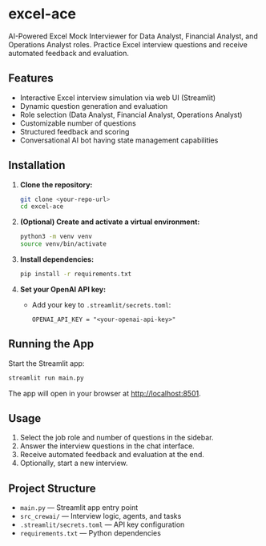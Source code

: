 # excel-ace

AI-Powered Excel Mock Interviewer for Data Analyst, Financial Analyst, and Operations Analyst roles. Practice Excel interview questions and receive automated feedback and evaluation.

## Features

- Interactive Excel interview simulation via web UI (Streamlit)
- Dynamic question generation and evaluation
- Role selection (Data Analyst, Financial Analyst, Operations Analyst)
- Customizable number of questions
- Structured feedback and scoring
- Conversational AI bot having state management capabilities

## Installation

1. **Clone the repository:**
   ```sh
   git clone <your-repo-url>
   cd excel-ace
   ```

2. **(Optional) Create and activate a virtual environment:**
   ```sh
   python3 -m venv venv
   source venv/bin/activate
   ```

3. **Install dependencies:**
   ```sh
   pip install -r requirements.txt
   ```

4. **Set your OpenAI API key:**
   - Add your key to `.streamlit/secrets.toml`:
     ```
     OPENAI_API_KEY = "<your-openai-api-key>"
     ```

## Running the App

Start the Streamlit app:

```sh
streamlit run main.py
```

The app will open in your browser at [http://localhost:8501](http://localhost:8501).

## Usage

1. Select the job role and number of questions in the sidebar.
2. Answer the interview questions in the chat interface.
3. Receive automated feedback and evaluation at the end.
4. Optionally, start a new interview.

## Project Structure

- `main.py` — Streamlit app entry point
- `src_crewai/` — Interview logic, agents, and tasks
- `.streamlit/secrets.toml` — API key configuration
- `requirements.txt` — Python dependencies

